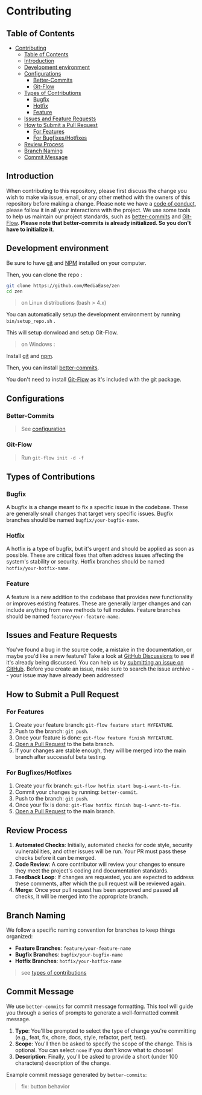 # Contributing

## Table of Contents

- [Contributing](#contributing)
  - [Table of Contents](#table-of-contents)
  - [Introduction](#introduction)
  - [Development environment](#development-environment)
  - [Configurations](#configurations)
    - [Better-Commits](#better-commits)
    - [Git-Flow](#git-flow)
  - [Types of Contributions](#types-of-contributions)
    - [Bugfix](#bugfix)
    - [Hotfix](#hotfix)
    - [Feature](#feature)
  - [Issues and Feature Requests](#issues-and-feature-requests)
  - [How to Submit a Pull Request](#how-to-submit-a-pull-request)
    - [For Features](#for-features)
    - [For Bugfixes/Hotfixes](#for-bugfixeshotfixes)
  - [Review Process](#review-process)
  - [Branch Naming](#branch-naming)
  - [Commit Message](#commit-message)


[Git-Flow]: https://github.com/nvie/gitflow/wiki/Installation
[better-commits]: https://github.com/Everduin94/better-commits#-installation
[GitHub Discussions]: https://github.com/MediaEase/MediaEase/discussions
[submitting an issue on GitHub]: https://github.com/MediaEase/MediaEase/issues
[Open a Pull Request]: https://github.com/MediaEase/MediaEase/compare?expand=1

## Introduction

When contributing to this repository, please first discuss the change you wish to make via issue, email, or any other method with the owners of this repository before making a change. Please note we have a [code of conduct](CODE_OF_CONDUCT.md), please follow it in all your interactions with the project. We use some tools to help us maintain our project standards, such as [better-commits] and [Git-Flow]. **Please note that better-commits is already initialized. So you don't have to initialize it**.

## Development environment

Be sure to have [git](https://git-scm.com/book/en/v2/Getting-Started-Installing-Git) and [NPM](https://docs.npmjs.com/downloading-and-installing-node-js-and-npm#using-a-node-version-manager-to-install-nodejs-and-npm) installed on your computer.

Then, you can clone the repo :

 ```bash
 git clone https://github.com/MediaEase/zen
 cd zen
 ``` 

> on Linux distributions (bash > 4.x)

You can automatically setup the development environment by running `bin/setup_repo.sh` .

This will setup donwload and setup Git-Flow.

> on Windows :

Install [git](https://community.chocolatey.org/packages/git) and [npm](https://community.chocolatey.org/packages/nodejs.install).

Then, you  can install [better-commits].

You don't need to install [Git-Flow] as it's included with the git package.
## Configurations

### Better-Commits

> See [configuration](https://github.com/MediaEase/HarmonyUI/blob/main/.better-commits.json)

### Git-Flow

> Run `git-flow init -d -f`

## Types of Contributions

### Bugfix

A bugfix is a change meant to fix a specific issue in the codebase. These are generally small changes that target very specific issues. Bugfix branches should be named `bugfix/your-bugfix-name`.

### Hotfix

A hotfix is a type of bugfix, but it's urgent and should be applied as soon as possible. These are critical fixes that often address issues affecting the system's stability or security. Hotfix branches should be named `hotfix/your-hotfix-name`.

### Feature

A feature is a new addition to the codebase that provides new functionality or improves existing features. These are generally larger changes and can include anything from new methods to full modules. Feature branches should be named `feature/your-feature-name`.

## Issues and Feature Requests

You've found a bug in the source code, a mistake in the documentation, or maybe you'd like a new feature? Take a look at [GitHub Discussions] to see if it's already being discussed. You can help us by [submitting an issue on GitHub]. Before you create an issue, make sure to search the issue archive -- your issue may have already been addressed!

## How to Submit a Pull Request

### For Features

1. Create your feature branch: `git-flow feature start MYFEATURE`.
2. Push to the branch: `git push`.
3. Once your feature is done: `git-flow feature finish MYFEATURE`.
4. [Open a Pull Request] to the beta branch.
5. If your changes are stable enough, they will be merged into the main branch after successful beta testing.

### For Bugfixes/Hotfixes

1. Create your fix branch: `git-flow hotfix start bug-i-want-to-fix`.
2. Commit your changes by running: `better-commit`.
3. Push to the branch: `git push`.
4. Once your fix is done: `git-flow hotfix finish bug-i-want-to-fix`.
5. [Open a Pull Request] to the main branch.

## Review Process

1. **Automated Checks**: Initially, automated checks for code style, security vulnerabilities, and other issues will be run. Your PR must pass these checks before it can be merged.
2. **Code Review**: A core contributor will review your changes to ensure they meet the project's coding and documentation standards.
3. **Feedback Loop**: If changes are requested, you are expected to address these comments, after which the pull request will be reviewed again.
4. **Merge**: Once your pull request has been approved and passed all checks, it will be merged into the appropriate branch.

## Branch Naming

We follow a specific naming convention for branches to keep things organized:

- **Feature Branches**: `feature/your-feature-name`
- **Bugfix Branches**: `bugfix/your-bugfix-name`
- **Hotfix Branches**: `hotfix/your-hotfix-name`

> see [types of contributions](#types-of-contributions)

## Commit Message

We use `better-commits` for commit message formatting. This tool will guide you through a series of prompts to generate a well-formatted commit message.

1. **Type**: You'll be prompted to select the type of change you're committing (e.g., feat, fix, chore, docs, style, refactor, perf, test).
2. **Scope**: You'll then be asked to specify the scope of the change. This is optional. You can select `none` if you don't know what to choose!
3. **Description**: Finally, you'll be asked to provide a short (under 100 characters) description of the change.

Example commit message generated by `better-commits`:
> fix: button behavior
